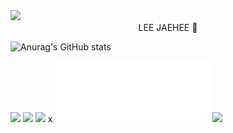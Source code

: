 
<img src="https://capsule-render.vercel.app/api?type=wave&color=auto&height=300&section=header&text=LEE%20JAEHEE&fontSize=90" />
<div align=center >LEE JAEHEE 👋</div>


![Anurag's GitHub stats](https://github-readme-stats.vercel.app/api?username=dlwogmlzz&show_icons=true&theme=radical)


<img src="https://img.shields.io/badge/Spring-6DB33F?style=flat-square&logo=Spring&logoColor=white"/>
<img src="https://img.shields.io/badge/Python-3776AB?style=for-the-badge&logo=Python&logoColor=white">
<img src="[https://img.shields.io/badge/Python-3776AB?style=for-the-badge&logo=Python&logoColor=white](https://img.shields.io/badge/chatGPT-74aa9c?style=for-the-badge&logo=openai&logoColor=white)">
x

<img src="https://raw.githubusercontent.com/dkssud8150/github-stats-transparent/output/generated/languages.svg" width="49.2%" />
<img src="https://img.shields.io/badge/React-61DAFB?style=for-the-badge&logo=React&logoColor=white">







<!--
**dlwogmlzz/dlwogmlzz** is a ✨ _special_ ✨ repository because its `README.md` (this file) appears on your GitHub profile.

Here are some ideas to get you started:

- 🔭 I’m currently working on ...
- 🌱 I’m currently learning ...
- 👯 I’m looking to collaborate on ...
- 🤔 I’m looking for help with ...
- 💬 Ask me about ...
- 📫 How to reach me: ...
- 😄 Pronouns: ...
- ⚡ Fun fact: ...
-->
